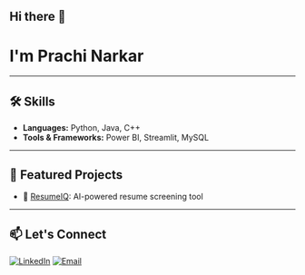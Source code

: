 ## Hi there 👋

<!--
**its-prachi18/its-prachi18** is a ✨ _special_ ✨ repository because its `README.md` (this file) appears on your GitHub profile.

Here are some ideas to get you started:

- 🔭 I’m currently working on ...
- 🌱 I’m currently learning ...
- 👯 I’m looking to collaborate on ...
- 🤔 I’m looking for help with ...
- 💬 Ask me about ...
- 📫 How to reach me: ...
- 😄 Pronouns: ...
- ⚡ Fun fact: ...
-->

 # I'm Prachi Narkar
 
---

## 🛠️ Skills
- **Languages:** Python, Java, C++
- **Tools & Frameworks:** Power BI, Streamlit, MySQL

---

## 📂 Featured Projects
- 🔗 [ResumeIQ](https://github.com/prachi-narkar/ResumeIQ): AI-powered resume screening tool

---

## 📫 Let's Connect
[![LinkedIn](https://img.shields.io/badge/-LinkedIn-blue?style=flat-square&logo=linkedin&logoColor=white)](https://linkedin.com/in/prachi-narkar)
[![Email](https://img.shields.io/badge/-Email-red?style=flat-square&logo=gmail&logoColor=white)](mailto:prachinarkar18@gmail.com)

